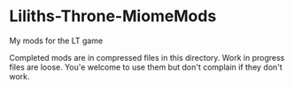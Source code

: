# Liliths-Throne-MiomeMods
My mods for the LT game

Completed mods are in compressed files in this directory. Work in progress files are loose.  You'e welcome to use them but don't complain if they don't work.
